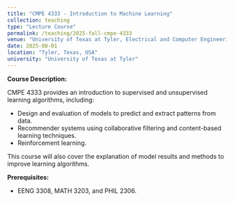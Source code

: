 ```yaml
---
title: "CMPE 4333 - Introduction to Machine Learning"
collection: teaching
type: "Lecture Course"
permalink: /teaching/2025-fall-cmpe-4333
venue: "University of Texas at Tyler, Electrical and Computer Engineering Department"
date: 2025-08-01
location: "Tyler, Texas, USA"
university: "University of Texas at Tyler"
---
```

**Course Description:**

CMPE 4333 provides an introduction to supervised and unsupervised learning algorithms, including:
- Design and evaluation of models to predict and extract patterns from data.
- Recommender systems using collaborative filtering and content-based learning techniques.
- Reinforcement learning.

This course will also cover the explanation of model results and methods to improve learning algorithms.

**Prerequisites:**
- EENG 3308, MATH 3203, and PHIL 2306.

